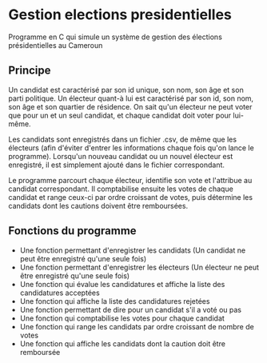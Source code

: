 # Gestion elections presidentielles
 Programme en C qui simule un système de gestion des élections présidentielles au Cameroun

## Principe
Un candidat est caractérisé par son id unique, son nom, son âge et son parti politique. Un électeur quant-à lui est caractérisé par son id, son nom, son âge et son quartier de résidence. On sait qu'un électeur ne peut voter que pour un et un seul candidat, et chaque candidat doit voter pour lui-même.

Les candidats sont enregistrés dans un fichier .csv, de même que les électeurs (afin d'éviter d'entrer les informations chaque fois qu'on lance le programme). Lorsqu'un nouveau candidat ou un nouvel électeur est enregistré, il est simplement ajouté dans le fichier correspondant.

Le programme parcourt chaque électeur, identifie son vote et l'attribue au candidat correspondant. Il comptabilise ensuite les votes de chaque candidat et range ceux-ci par ordre croissant de votes, puis détermine les candidats dont les cautions doivent être remboursées.

## Fonctions du programme

- Une fonction permettant d'enregistrer les candidats (Un candidat ne peut être enregistré qu'une seule fois)
- Une fonction permettant d'enregistrer les électeurs (Un électeur ne peut être enregistré qu'une seule fois)
- Une fonction qui évalue les candidatures et affiche la liste des candidatures acceptées
- Une fonction qui affiche la liste des candidatures rejetées
- Une fonction permettant de dire pour un candidat s'il a voté ou pas
- Une fonction qui comptabilise les votes pour chaque candidat
- Une fonction qui range les candidats par ordre croissant de nombre de votes
- Une fonction qui affiche les candidats dont la caution doit être remboursée
